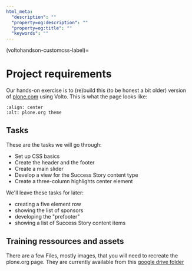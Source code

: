 ```yaml
---
html_meta:
  "description": ""
  "property=og:description": ""
  "property=og:title": ""
  "keywords": ""
---
```


(voltohandson-customcss-label)=

# Project requirements

Our hands-on exercise is to (re)build this (to be honest a bit older) version of [plone.com](https://web.archive.org/web/20210813064319/https://plone.com/) using Volto.
This is what the page looks like:

```{image} _static/plone.com_index.png
:align: center
:alt: plone.org theme
```

## Tasks

These are the tasks we will go through:

- Set up CSS basics
- Create the header and the footer
- Create a main slider
- Develop a view for the Success Story content type
- Create a three-column highlights center element

We'll leave these tasks for later:

- creating a five element row
- showing the list of sponsors
- developing the "prefooter"
- showing a list of Success Story content items

## Training ressources and assets

There are a few Files, mostly images, that you will need to recreate the plone.org page. They are currently available from this [google drive folder](https://drive.google.com/drive/folders/1xDleXE8Emhr9xn_pnZaGfO9_HmU31L9e?usp=sharing)
